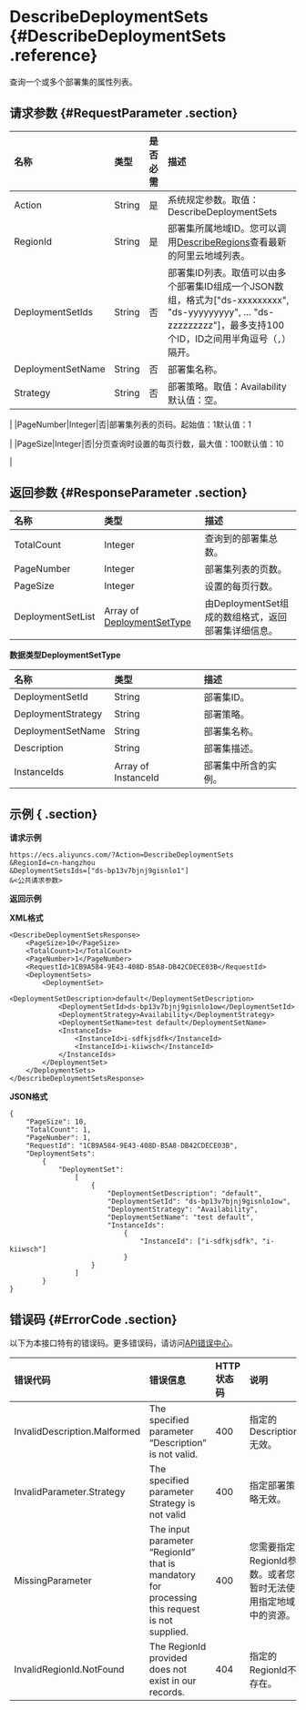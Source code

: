 # DescribeDeploymentSets {#DescribeDeploymentSets .reference}

查询一个或多个部署集的属性列表。

## 请求参数 {#RequestParameter .section}

|名称|类型|是否必需|描述|
|:-|:-|:---|:-|
|Action|String|是|系统规定参数。取值：DescribeDeploymentSets|
|RegionId|String|是|部署集所属地域ID。您可以调用[DescribeRegions](../cn.zh-CN/API参考/地域/DescribeRegions.md#)查看最新的阿里云地域列表。|
|DeploymentSetIds|String|否|部署集ID列表。取值可以由多个部署集ID组成一个JSON数组，格式为\["ds-xxxxxxxxx", "ds-yyyyyyyyy", … "ds-zzzzzzzzz"\]，最多支持100个ID，ID之间用半角逗号（`,`）隔开。|
|DeploymentSetName|String|否|部署集名称。|
|Strategy|String|否|部署策略。取值：Availability默认值：空。

|
|PageNumber|Integer|否|部署集列表的页码。起始值：1默认值：1

|
|PageSize|Integer|否|分页查询时设置的每页行数，最大值：100默认值：10

|

## 返回参数 {#ResponseParameter .section}

|名称|类型|描述|
|:-|:-|:-|
|TotalCount|Integer|查询到的部署集总数。|
|PageNumber|Integer|部署集列表的页数。|
|PageSize|Integer|设置的每页行数。|
|DeploymentSetList|Array of [DeploymentSetType](#)|由DeploymentSet组成的数组格式，返回部署集详细信息。|

**数据类型DeploymentSetType** 

|名称|类型|描述|
|:-|:-|:-|
|DeploymentSetId|String|部署集ID。|
|DeploymentStrategy|String|部署策略。|
|DeploymentSetName|String|部署集名称。|
|Description|String|部署集描述。|
|InstanceIds|Array of InstanceId|部署集中所含的实例。|

## 示例 { .section}

**请求示例**

```
https://ecs.aliyuncs.com/?Action=DescribeDeploymentSets
&RegionId=cn-hangzhou
&DeploymentSetsIds=["ds-bp13v7bjnj9gisnlo1"]
&<公共请求参数>
```

**返回示例**

**XML格式**

```
<DescribeDeploymentSetsResponse>
	<PageSize>10</PageSize>
	<TotalCount>1</TotalCount>
	<PageNumber>1</PageNumber>
	<RequestId>1CB9A584-9E43-408D-B5A8-DB42CDECE03B</RequestId>
	<DeploymentSets>
		<DeploymentSet>
			<DeploymentSetDescription>default</DeploymentSetDescription>
			<DeploymentSetId>ds-bp13v7bjnj9gisnlo1ow</DeploymentSetId>
			<DeploymentStrategy>Availability</DeploymentStrategy>
			<DeploymentSetName>test default</DeploymentSetName>
			<InstanceIds>
				<InstanceId>i-sdfkjsdfk</InstanceId>
				<InstanceId>i-kiiwsch</InstanceId>
			</InstanceIds>
		</DeploymentSet>
	</DeploymentSets>
</DescribeDeploymentSetsResponse>
```

**JSON格式**

```
{
	"PageSize": 10,
	"TotalCount": 1,
	"PageNumber": 1,
	"RequestId": "1CB9A584-9E43-408D-B5A8-DB42CDECE03B",
	"DeploymentSets":
		{
			"DeploymentSet":
				[
					{
						"DeploymentSetDescription": "default",
						"DeploymentSetId": "ds-bp13v7bjnj9gisnlo1ow",
						"DeploymentStrategy": "Availability",
						"DeploymentSetName": "test default",
						"InstanceIds":
							{
								"InstanceId": ["i-sdfkjsdfk", "i-kiiwsch"]
							}
					}
				]
		}
}
```

## 错误码 {#ErrorCode .section}

以下为本接口特有的错误码。更多错误码，请访问[API错误中心](https://error-center.aliyun.com/status/product/Ecs)。

|错误代码|错误信息|HTTP状态码|说明|
|:---|:---|:------|:-|
|InvalidDescription.Malformed|The specified parameter “Description” is not valid.|400|指定的Description无效。|
|InvalidParameter.Strategy|The specified parameter Strategy is not valid|400|指定部署策略无效。|
|MissingParameter|The input parameter “RegionId” that is mandatory for processing this request is not supplied.|400|您需要指定RegionId参数。或者您暂时无法使用指定地域中的资源。|
|InvalidRegionId.NotFound|The RegionId provided does not exist in our records.|404|指定的RegionId不存在。|


